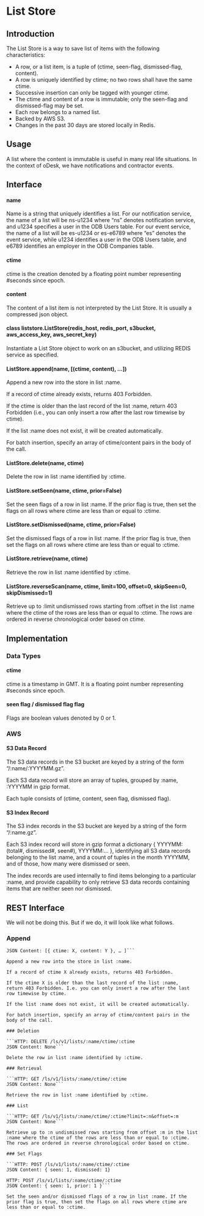 List Store
==========

Introduction
------------
The List Store is a way to save list of items with the following characteristics:

* A row, or a list item, is a tuple of (ctime, seen-flag, dismissed-flag, content).
* A row is uniquely identified by ctime; no two rows shall have the same ctime.
* Successive insertion can only be tagged with younger ctime.
* The ctime and content of a row is immutable; only the seen-flag and dismissed-flag may be set.
* Each row belongs to a named list.
* Backed by AWS S3.
* Changes in the past 30 days are stored locally in Redis.

Usage
-----
A list where the content is immutable is useful in many real life situations. In the context of oDesk, we have notifications and contractor events.

Interface
---------

#### name
Name is a string that uniquely identifies a list. For our notification service, the name of a list will be ns-u1234 where “ns” denotes notification service, and u1234 specifies a user in the ODB Users table. For our event service, the name of a list will be es-u1234 or es-e6789 where “es” denotes the event service, while u1234 identifies a user in the ODB Users table, and e6789 identifies an employer in the ODB Companies table.

#### ctime
ctime is the creation denoted by a floating point number representing #seconds since epoch.

#### content
The content of a list item is not interpreted by the List Store. It is usually a compressed json object.

#### class liststore.ListStore(redis_host, redis_port, s3bucket, aws_access_key, aws_secret_key)
Instantiate a List Store object to work on an s3bucket, and utilizing REDIS service as specified.

#### ListStore.append(name, [(ctime, content), …])
Append a new row into the store in list :name.

If a record of ctime already exists, returns 403 Forbidden. 

If the ctime is older than the last record of the list :name,  return 403 Forbidden (i.e., you can only insert a row after the last row timewise by ctime). 

If the list :name does not exist, it will be created automatically. 

For batch insertion, specify an array of ctime/content pairs in the body of the call.

#### ListStore.delete(name, ctime)
Delete the row in list :name identified by :ctime.

#### ListStore.setSeen(name, ctime, prior=False)
Set the seen flags of a row in list :name. If the prior flag is true, then set the flags on all rows where ctime are less than or equal to :ctime.

#### ListStore.setDismissed(name, ctime, prior=False)
Set the dismissed flags of a row in list :name. If the prior flag is true, then set the flags on all rows where ctime are less than or equal to :ctime.

#### ListStore.retrieve(name, ctime)
Retrieve the row in list :name identified by :ctime.

#### ListStore.reverseScan(name, ctime, limit=100, offset=0, skipSeen=0, skipDismissed=1)
Retrieve up to :limit undismissed rows starting from :offset in the list :name where the ctime of the rows are less than or equal to :ctime. The rows are ordered in reverse chronological order based on ctime. 

Implementation
--------------
### Data Types

#### ctime
ctime is a timestamp in GMT. It is a floating point number representing #seconds since epoch.

#### seen flag / dismissed flag flag
Flags are boolean values denoted by 0 or 1.

### AWS
#### S3 Data Record
The S3 data records in the S3 bucket are keyed by a string of the form “/:name/:YYYYMM.gz”. 

Each S3 data record will store an array of tuples, grouped by :name, :YYYYMM in gzip format.

Each tuple consists of (ctime, content, seen flag, dismissed flag).

#### S3 Index Record
The S3 index records in the S3 bucket are keyed by a string of the form “/:name.gz”.

Each S3 index record will store in gzip format a dictionary { YYYYMM: (total#, dismissed#, seen#), YYYYMM:... }, identifying all S3 data records belonging to the list :name, and a count of tuples in the month YYYYMM, and of those, how many were dismissed or seen.

The index records are used internally to find items belonging to a particular :name, and provide capability to only retrieve S3 data records containing items that are neither seen nor dismissed.

REST Interface
--------------
We will not be doing this. But if we do, it will look like what follows.

### Append

```HTTP: POST /ls/v1/lists/:name
JSON Content: [{ ctime: X, content: Y }, … ]```

Append a new row into the store in list :name. 

If a record of ctime X already exists, returns 403 Forbidden. 

If the ctime X is older than the last record of the list :name,  return 403 Forbidden. I.e. you can only insert a row after the last row timewise by ctime. 

If the list :name does not exist, it will be created automatically. 

For batch insertion, specify an array of ctime/content pairs in the body of the call.

### Deletion

```HTTP: DELETE /ls/v1/lists/:name/ctime/:ctime
JSON Content: None```

Delete the row in list :name identified by :ctime.

### Retrieval

```HTTP: GET /ls/v1/lists/:name/ctime/:ctime
JSON Content: None```

Retrieve the row in list :name identified by :ctime.

### List

```HTTP: GET /ls/v1/lists/:name/ctime/:ctime?limit=:n&offset=:m
JSON Content: None```

Retrieve up to :n undismissed rows starting from offset :m in the list :name where the ctime of the rows are less than or equal to :ctime. The rows are ordered in reverse chronological order based on ctime.

### Set Flags

```HTTP: POST /ls/v1/lists/:name/ctime/:ctime
JSON Content: { seen: 1, dismissed: 1}

HTTP: POST /ls/v1/lists/:name/ctime/:ctime
JSON Content: { seen: 1, prior: 1 }```

Set the seen and/or dismissed flags of a row in list :name. If the prior flag is true, then set the flags on all rows where ctime are less than or equal to :ctime.

